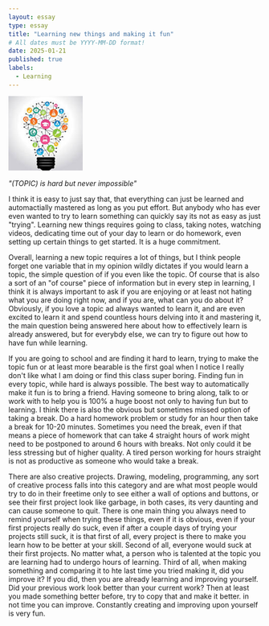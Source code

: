 ```yaml
---
layout: essay
type: essay
title: "Learning new things and making it fun"
# All dates must be YYYY-MM-DD format!
date: 2025-01-21
published: true
labels:
  - Learning
---
```


<img class="img-fluid" src="/img/essays/learning/learning.jpg">

*"(TOPIC) is hard but never impossible"*

<p>
I think it is easy to just say that, that everything can just be learned and automactially mastered as long as you put effort. But anybody who has ever even wanted to try to learn something can quickly say its not as easy as just "trying". Learning new things requires going to class, taking notes, watching videos, dedicating time out of your day to learn or do homework, even setting up certain things to get started. It is a huge commitment. 
</p>

<p>
Overall, learning a new topic requires a lot of things, but I think people forget one variable that in my opinion wildly dictates if you would learn a topic, the simple question of if you even like the topic. Of course that is also a sort of an "of course" piece of information but in every step in learning, I think it is always important to ask if you are enjoying or at least not hating what you are doing right now, and if you are, what can you do about it? Obviously, if you love a topic ad always wanted to learn it, and are even excited to learn it and spend countless hours delving into it and mastering it, the main question being answered here about how to effectively learn is already answered, but for everybdy else, we can try to figure out how to have fun while learning.
</p>

<p>
If you are going to school and are finding it hard to learn, trying to make the topic fun or at least more bearable is the first goal when I notice I really don't like what I am doing or find this class super boring. Finding fun in every topic, while hard is always possible. The best way to automatically make it fun is to bring a friend. Having someone to bring along, talk to or work with to help you is 100% a huge boost not only to having fun but to learning. I think there is also the obvious but sometimes missed option of taking a break. Do a hard homework problem or study for an hour then take a break for 10-20 minutes. Sometimes you need the break, even if that means a piece of homework that can take 4 straight hours of work might need to be postponed to around 6 hours with breaks. Not only could it be less stressing but of higher quality. A tired person working for hours straight is not as productive as someone who would take a break. 
</p>

<p>
There are also creative projects. Drawing, modeling, programming, any sort of creative process falls into this category and are what most people would try to do in their freetime only to see either a wall of options and buttons, or see their first project look like garbage, in both cases, its very daunting and can cause someone to quit. There is one main thing you always need to remind yourself when trying these things, even if it is obvious, even if your first projects really do suck, even if after a couple days of trying your projects still suck, it is that first of all, every project is there to make you learn how to be better at your skill. Second of all, everyone would suck at their first projects. No matter what, a person who is talented at the topic you are learning had to undergo hours of learning. Third of all, when making something and comparing it to hte last time you tried making it, did you improve it? If you did, then you are already learning and improving yourself. Did your previous work look better than your current work? Then at least you made something better before, try to copy that and make it better. in not time you can improve. Constantly creating and improving upon yourself is very fun.
</p>

